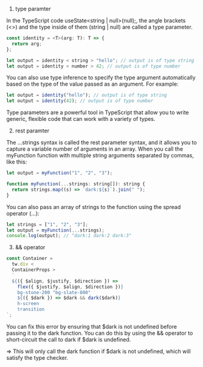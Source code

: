 1. type paramter

In the TypeScript code useState<string | null>(null);, the angle brackets (<>) and the type inside of them (string | null) are called a type parameter.

```js
const identity = <T>(arg: T): T => {
  return arg;
};
```

```js
let output = identity < string > "hello"; // output is of type string
let output = identity < number > 42; // output is of type number
```

You can also use type inference to specify the type argument automatically based on the type of the value passed as an argument. For example:

```js
let output = identity("hello"); // output is of type string
let output = identity(42); // output is of type number
```

Type parameters are a powerful tool in TypeScript that allow you to write generic, flexible code that can work with a variety of types.

2. rest paramter

The ...strings syntax is called the rest parameter syntax, and it allows you to capture a variable number of arguments in an array. When you call the myFunction function with multiple string arguments separated by commas, like this:

```js
let output = myFunction("1", "2", "3");
```

```js
function myFunction(...strings: string[]): string {
  return strings.map((s) => `dark:${s}`).join(" ");
}
```

You can also pass an array of strings to the function using the spread operator (...):

```js
let strings = ["1", "2", "3"];
let output = myFunction(...strings);
console.log(output); // "dark:1 dark:2 dark:3"
```

3. && operator

```js
const Container =
  tw.div <
  ContainerProps >
  `
  ${({ $align, $justify, $direction }) =>
    flex({ $justify, $align, $direction })}
    bg-stone-200 "bg-slate-800"
    ${({ $dark }) => $dark && dark($dark)}
    h-screen
    transition
`;
```

You can fix this error by ensuring that $dark is not undefined before passing it to the dark function. You can do this by using the && operator to short-circuit the call to dark if $dark is undefined.

=> This will only call the dark function if $dark is not undefined, which will satisfy the type checker.

